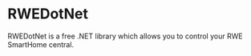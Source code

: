 RWEDotNet
=========

RWEDotNet is a free .NET library which allows you to control your RWE SmartHome central.
